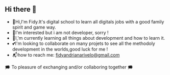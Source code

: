 ## Hi there 👋

- 👋Hi,I'm Fidy.It's digital school to learn all digitals jobs with a good family spirit and game way.
- 👀I'm interested but i am not developer, sorry !
- 🌱I,'m currently learning all things about development and how to learn it.
- 💕I'm looking to collaborate on many projets to see all the methodoly development in the worlds,good luck for me !
- 📬how to reach me: fidyandrianarivelo@gmail.com


🗯 To pleasure of exchanging and/or collaboring together 🗯
